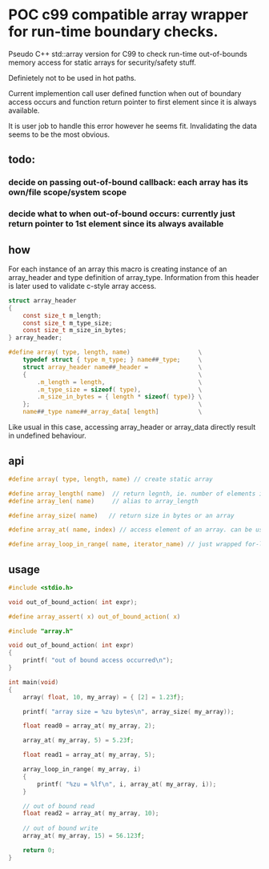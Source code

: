# POC c99 compatible array wrapper for run-time boundary checks.

Pseudo C++ std::array version for C99 to check run-time out-of-bounds memory access for static arrays for security/safety stuff.

Definietely not to be used in hot paths.

Current implemention call user defined function when out of boundary access occurs and function return pointer to first element since it is always available.

It is user job to handle this error however he seems fit. Invalidating the data seems to be the most obvious.

## todo:

### decide on passing out-of-bound callback: each array has its own/file scope/system scope

### decide what to when out-of-bound occurs: currently just return pointer to 1st element since its always available

## how
For each instance of an array this macro is creating instance of an array_header and type definition of array_type.
Information from this header is later used to validate c-style array access.

```c
struct array_header
{
    const size_t m_length;
    const size_t m_type_size;
    const size_t m_size_in_bytes;
} array_header;

#define array( type, length, name)                   \
    typedef struct { type m_type; } name##_type;     \
    struct array_header name##_header =              \
    {                                                \
        .m_length = length,                          \
        .m_type_size = sizeof( type),                \
        .m_size_in_bytes = { length * sizeof( type)} \
    };                                               \
    name##_type name##_array_data[ length]           \
```

Like usual in this case, accessing array_header or array_data directly result in undefined behaviour.

## api

```c
#define array( type, length, name) // create static array

#define array_length( name)  // return legnth, ie. number of elements in an array
#define array_len( name)     // alias to array_length

#define array_size( name)   // return size in bytes or an array

#define array_at( name, index) // access element of an array. can be used to read or write.

#define array_loop_in_range( name, iterator_name) // just wrapped for-loop :P
```

## usage

```c
#include <stdio.h>

void out_of_bound_action( int expr);

#define array_assert( x) out_of_bound_action( x)

#include "array.h"

void out_of_bound_action( int expr)
{
    printf( "out of bound access occurred\n");
}

int main(void)
{
    array( float, 10, my_array) = { [2] = 1.23f};

    printf( "array size = %zu bytes\n", array_size( my_array));

    float read0 = array_at( my_array, 2);

    array_at( my_array, 5) = 5.23f;

    float read1 = array_at( my_array, 5);

    array_loop_in_range( my_array, i)
    {
        printf( "%zu = %lf\n", i, array_at( my_array, i));
    }

    // out of bound read
    float read2 = array_at( my_array, 10);
    
    // out of bound write
    array_at( my_array, 15) = 56.123f;

    return 0;
}
```